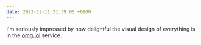 ```yaml
---
date: 2022-12-11 21:39:00 +0900
---
```


I'm seriously impressed by how delightful the visual design of everything is in the [omg.lol](https://omg.lol) service.
